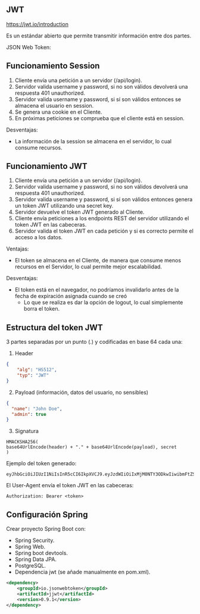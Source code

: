 
## JWT

https://jwt.io/introduction

Es un estándar abierto que permite transmitir información entre dos partes.

JSON Web Token:

## Funcionamiento Session

1. Cliente envía una petición a un servidor (/api/login).
2. Servidor valida username y password, si no son válidos devolverá una respuesta 401 unauthorized.
3. Servidor valida username y password, si sí son válidos entonces se almacena el usuario en session.
4. Se genera una cookie en el Cliente.
5. En próximas peticiones se comprueba que el cliente está en session.

Desventajas:

* La información de la session se almacena en el servidor, lo cual consume recursos.


## Funcionamiento JWT

1. Cliente envía una petición a un servidor (/api/login).
2. Servidor valida username y password, si no son válidos devolverá una respuesta 401 unauthorized.
3. Servidor valida username y password, si sí son válidos entonces genera un token JWT utilizando una secret key.
4. Servidor devuelve el token JWT generado al Cliente.
5. Cliente envía peticiones a los endpoints REST del servidor utilizando el token JWT en las cabeceras.
6. Servidor valida el token JWT en cada petición y si es correcto permite el acceso a los datos.

Ventajas:

* El token se almacena en el Cliente, de manera que consume menos recursos en el Servidor, lo cual permite mejor escalabilidad.

Desventajas:

* El token está en el navegador, no podríamos invalidarlo antes de la fecha de expiración asignada cuando se creó
    * Lo que se realiza es dar la opción de logout, lo cual simplemente borra el token.

## Estructura del token JWT

3 partes separadas por un punto (.) y codificadas en base 64 cada una:

1. Header

```json
{   
    "alg": "HS512",
    "typ": "JWT"
}
```

2. Payload (información, datos del usuario, no sensibles)

```json
{
  "name": "John Doe",
  "admin": true
}
```

3. Signatura

```
HMACKSHA256(
base64UrlEncode(header) + "." + base64UrlEncode(payload), secret
)
```

Ejemplo del token generado:

```
eyJhbGciOiJIUzI1NiIsInR5cCI6IkpXVCJ9.eyJzdWIiOiIxMjM0NTY3ODkwIiwibmFtZSI6IkpvaG4gRG9lIiwiaWF0IjoxNTE2MjM5MDIyfQ.SflKxwRJSMeKKF2QT4fwpMeJf36POk6yJV_adQssw5c
```

El User-Agent envía el token JWT en las cabeceras:

```
Authorization: Bearer <token>
```

## Configuración Spring

Crear proyecto Spring Boot con:

* Spring Security.
* Spring Web.
* Spring boot devtools.
* Spring Data JPA.
* PostgreSQL.
* Dependencia jwt (se añade manualmente en pom.xml).

```xml
<dependency>
    <groupId>io.jsonwebtoken</groupId>
    <artifactId>jjwt</artifactId>
    <version>0.9.1</version>
</dependency>
```